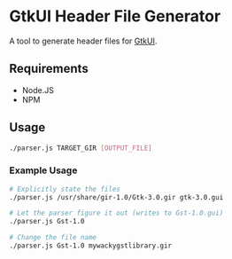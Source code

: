 # GtkUI Header File Generator

A tool to generate header files for [GtkUI](https://github.com/GtkUI/gtk-ui).

## Requirements

- Node.JS
- NPM

## Usage

```bash
./parser.js TARGET_GIR [OUTPUT_FILE]
```

### Example Usage

```bash
# Explicitly state the files
./parser.js /usr/share/gir-1.0/Gtk-3.0.gir gtk-3.0.gui

# Let the parser figure it out (writes to Gst-1.0.gui)
./parser.js Gst-1.0

# Change the file name
./parser.js Gst-1.0 mywackygstlibrary.gir
```
